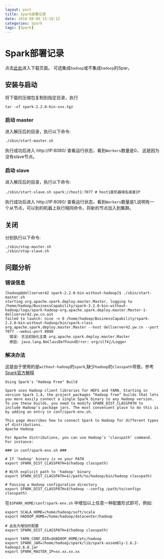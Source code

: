```yaml
---
layout: post
title: Spark部署记录
date: 2018-08-09 15:18:12
categories: Spark
tags: [Spark]
---
```


# Spark部署记录


点击[此处](http://spark.apache.org/downloads.html)进入下载页面。
可选集成`hadoop`或不集成`hadoop`的Spar。

## 安装与启动

将下载的压缩包复制到指定目录，执行
```
tar -xf spark-2.2.0-bin-xxx.tgz
```

### 启动 master

进入解压后的目录，执行以下命令:

```
./sbin/start-master.sh
```
执行成功后进入 http://IP:8080/ 查看运行状态，看到`Workers`数量是0，
这是因为没有slave节点。

### 启动 slave 

进入解压后的目录，执行以下命令:

```
./sbin/start-slave.sh spark://host1:7077 # host1是机器域名或者IP
```
执行成功后进入 http://IP:8080/ 查看运行状态，看到`Workers`数量是1,说明有一
个从节点，可以别的机器上执行相同命令，将新的节点加入到集群。

## 关闭

分别执行以下命令:

```
./sbin/stop-master.sh
./sbin/stop-slave.sh
```

## 问题分析

### 错误信息
```
[hadoop@dellserver42 spark-2.2.0-bin-without-hadoop]$ ./sbin/start-master.sh 
starting org.apache.spark.deploy.master.Master, logging to /home/hadoop/BusinessCapability/spark-2.2.0-bin-without-hadoop/logs/spark-hadoop-org.apache.spark.deploy.master.Master-1-dellserver42.yw.cn.out
failed to launch: nice -n 0 /home/hadoop/BusinessCapability/spark-2.2.0-bin-without-hadoop/bin/spark-class org.apache.spark.deploy.master.Master --host dellserver42.yw.cn --port 7077 --webui-port 8080
  错误: 无法初始化主类 org.apache.spark.deploy.master.Master
  原因: java.lang.NoClassDefFoundError: org/slf4j/Logger

```

### 解决办法

这是由于使用的是`without-hadoop`的`spark`,缺少`hadoop`的`classpath`导致，参考[Spark官方解释](
https://spark.apache.org/docs/latest/hadoop-provided.html)

```
Using Spark's "Hadoop Free" Build

Spark uses Hadoop client libraries for HDFS and YARN. Starting in version Spark 1.4, the project packages “Hadoop free” builds that lets you more easily connect a single Spark binary to any Hadoop version. To use these builds, you need to modify SPARK_DIST_CLASSPATH to include Hadoop’s package jars. The most convenient place to do this is by adding an entry in conf/spark-env.sh.

This page describes how to connect Spark to Hadoop for different types of distributions.
Apache Hadoop

For Apache distributions, you can use Hadoop’s ‘classpath’ command. For instance:

### in conf/spark-env.sh ###

# If 'hadoop' binary is on your PATH
export SPARK_DIST_CLASSPATH=$(hadoop classpath)

# With explicit path to 'hadoop' binary
export SPARK_DIST_CLASSPATH=$(/path/to/hadoop/bin/hadoop classpath)

# Passing a Hadoop configuration directory
export SPARK_DIST_CLASSPATH=$(hadoop --config /path/to/configs classpath)
```

在`$SPARK_HOME/conf/spark-env.sh` 中增加以上任意一种配置形式即可，例如:

```
export SCALA_HOME=/home/hadoop/soft/scala
export HADOOP_HOME=/home/hadoop/datacenter/hadoop

# 此处为增加的配置
export SPARK_DIST_CLASSPATH=$(hadoop classpath)

export YARN_CONF_DIR=$HADOOP_HOME/etc/hadoop
export SPARK_JAR=/home/hadoop/spark/lib/spark-assembly-1.6.2-hadoop2.6.0.jar
export SPARK_MASTER_IP=xx.xx.xx.xx
```


